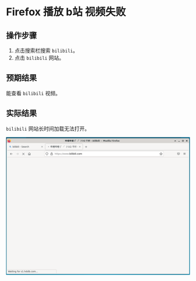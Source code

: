 # Firefox 播放 b站 视频失败

## 操作步骤

1. 点击搜索栏搜索 `bilibili`。
2. 点击 `bilibili` 网站。

## 预期结果

能查看 `bilibili` 视频。

## 实际结果

`bilibili` 网站长时间加载无法打开。

![Firefox播放b站视频失败](./img/Firefox播放b站视频失败.png)